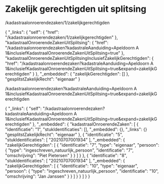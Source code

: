 # Zakelijk gerechtigden uit splitsing

/kadastraalonroerendezaken/1/zakelijkgerechtigden


{
    "_links": {
        "self": {
            "href": "/kadastraalonroerendezaken/1/zakelijkgerechtigden"
        },
        "kadastraalOnroerendeZakenUitSplitsing": {
            "href": "/kadastraalonroerendezaken?kadastraleAanduiding=Apeldoorn A 1&inclusiefKadastraalOnroerendeZakenUitSplitsing=true"
        },
        "kadastraalOnroerendeZakenUitSplitsingInclusiefZakelijkGerechtigden": {
            "href": "/kadastraalonroerendezaken?kadastraleAanduiding=Apeldoorn A 1&inclusiefKadastraalOnroerendeZakenUitSplitsing=true&expand=zakelijkGerechtigden"
        }
    },
    "_embedded": {
        "zakelijkGerechtigden": []
    },
    "gesplitstZakelijkRecht": "eigenaar"
}

/kadastraalonroerendezaken?kadastraleAanduiding=Apeldoorn A 1&inclusiefKadastraalOnroerendeZakenUitSplitsing=true&expand=zakelijkGerechtigden

{
    "_links": {
        "self": "/kadastraalonroerendezaken?kadastraleAanduiding=Apeldoorn A 1&inclusiefKadastraalOnroerendeZakenUitSplitsing=true&expand=zakelijkGerechtigden"
    },
    "_embedded": {
        "kadastraalOnroerendeZaken": [
            {
                "identificatie": "1",
                "stukIdentificaties": [],
                "_embedded": {},
                "_links": {}
                "gesplitstZakelijkRecht": "eigenaar"
            },
            {
                "identificatie": "5",
                "stukIdentificaties": [
                    "20210707001934"
                ],
                "_embedded": {
                    "zakelijkGerechtigden": [
                        {
                            "identificatie": "7",
                            "type": "eigenaar",
                            "persoon": {
                                "type": "ingeschreven_natuurlijk_persoon",
                                "identificatie": "7",
                                "omschrijving": "Piet Pietersen"
                            }
                        }
                    ]
                }
            },
            {
                "identificatie": "8",
                "stukIdentificaties": [
                    "20210707001934"
                ],
                "_embedded": {
                    "zakelijkGerechtigden": [
                        {
                            "identificatie": "10",
                            "type": "eigenaar",
                            "persoon": {
                                "type": "ingeschreven_natuurlijk_persoon",
                                "identificatie": "10",
                                "omschrijving": "Jan Janssen"
                            }
                        }
                    ]
                }
            }
        ]
    }
}
